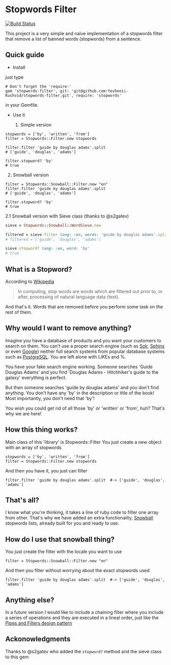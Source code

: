 Stopwords Filter
================

[![Build Status](https://travis-ci.org/brenes/stopwords-filter.svg?branch=master)](https://travis-ci.org/brenes/stopwords-filter)

This project is a very simple and naive implementation of a stopwords filter that remove a list of banned words (stopwords) from a sentence.

Quick guide
-----------

* Install

just type

```
# Don't forget the 'require:'
gem 'stopwords-filter', git: 'git@github.com:Yevhenii-Kushvid/stopwords-filter.git', require: 'stopwords'
```

in your Gemfile.

* Use it

  1. Simple version

```
stopwords = ['by', 'written', 'from']
filter = Stopwords::Filter.new stopwords

filter.filter 'guide by douglas adams'.split
# ['guide', 'douglas', 'adams']

filter.stopword? 'by'
# true
```

  2. Snowball version


```
filter = Stopwords::Snowball::Filter.new "en"
filter.filter 'guide by douglas adams'.split
# ['guide', 'douglas', 'adams']

filter.stopword? 'by'
# true
```

  2.1 Snowball version with Sieve class (thanks to @s2gatev)

```ruby
sieve = Stopwords::Snowball::WordSieve.new

filtered = sieve.filter lang: :en, words: 'guide by douglas adams'.split
# filtered = ['guide', 'douglas', 'adams']

sieve.stopword? lang: :en, word: 'by'
# true
```



What is a Stopword?
-------------------

According to [Wikipedia][wikipedia_stopwords]

> In computing, stop words are words which are filtered out prior to, or after, processing of natural language data (text).

And that's it. Words that are removed before you perform some task on the rest of them.

Why would I want to remove anything?
------------------------------------

Imagine you have a database of products and you want your customers to search on them. You can't use a proper search engine (such as [Solr][solr], [Sphinx][sphinx] or even [Google][google]) neither full search systems from popular database systems such as [PostgreSQL][postgre]. You are left alone with LIKEs and %.

You have your fake search engine working. Someone searches 'Guide Douglas Adams' and you find 'Douglas Adams - Hitchhiker's guide to the galaxy' everything is perfect.

But then someone searches 'guide by douglas adams' and you don't find anything. You don't have any 'by' in the description or title of the book! Most importantly, you don't need that 'by'!

You wish you could get rid of all those 'by' or 'written' or 'from', huh? That's why we are here!

How this thing works?
---------------------

Main class of this 'library' is Stopwords::Filter You just create a new object with an array of stopwords

```
stopwords = ['by', 'written', 'from']
filter = Stopwords::Filter.new stopwords
```

And then you have it, you just can filter

```
filter.filter 'guide by douglas adams'.split  #-> ['guide', 'douglas', 'adams']
```

That's all?
-----------

I know what you're thinking, it takes a line of ruby code to filter one array from other. That's why we have added an extra functionality, [Snowball][wikipedia_snowball] stopwords lists, already built for you and ready to use.

How do I use that snowball thing?
---------------------------------

You just create the filter with the locale you want to use

```
filter = Stopwords::Snowball::Filter.new "en"
```

And then you filter without worrying about the exact stopwords used

```
filter.filter 'guide by douglas adams'.split  #-> ['guide', 'douglas', 'adams']
```

Anything else?
--------------

In a future version I would like to include a chaining filter where you include a series of operations and they are executed in a lineal order, just like the [Pipes and Filters design pattern][wikipedia_pipes_filters]

Ackonowledgments
----------------

Thanks to @s2gatev who added the `stopword?` method and the sieve class to this gem

  [wikipedia_stopwords]: http://en.wikipedia.org/wiki/Stopword
  [solr]: https://github.com/sunspot/sunspot
  [sphinx]: https://github.com/freelancing-god/thinking-sphinx
  [google]: https://github.com/alexreisner/google_custom_search
  [postgre]: https://github.com/Casecommons/pg_search
  [wikipedia_snowball]: http://en.wikipedia.org/wiki/Snowball_programming_language
  [wikipedia_pipes_filters]: http://en.wikipedia.org/wiki/Pipes_and_filters

